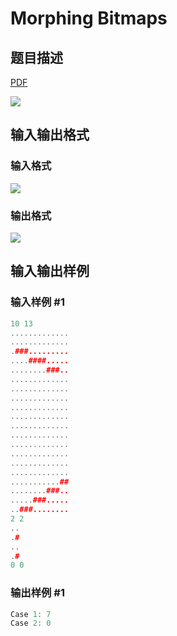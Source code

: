 # Morphing Bitmaps

## 题目描述

[problemUrl]: https://uva.onlinejudge.org/index.php?option=com_onlinejudge&Itemid=8&category=862&page=show_problem&problem=4876

[PDF](https://uva.onlinejudge.org/external/129/p12993.pdf)

![](https://cdn.luogu.com.cn/upload/vjudge_pic/UVA12993/473c9815dcfddfa93898747a2d345226107a2eb3.png)

## 输入输出格式

### 输入格式

![](https://cdn.luogu.com.cn/upload/vjudge_pic/UVA12993/c7febf51e4ba529f82418727e8712823f2bb48fe.png)

### 输出格式

![](https://cdn.luogu.com.cn/upload/vjudge_pic/UVA12993/c34392cdd575459a1a965e0810c4621a898a428f.png)

## 输入输出样例

### 输入样例 #1

```cpp
10 13
.............
.............
.###.........
....####.....
........###..
.............
.............
.............
.............
.............
.............
.............
.............
.............
.............
.............
...........##
........###..
.....###.....
..###........
2 2
..
.#
..
.#
0 0
```


### 输出样例 #1

```cpp
Case 1: 7
Case 2: 0
```


